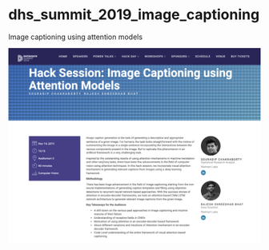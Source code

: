 # dhs_summit_2019_image_captioning
Image captioning using attention models

![Alt text](image_captioning_session.png?raw=true)

